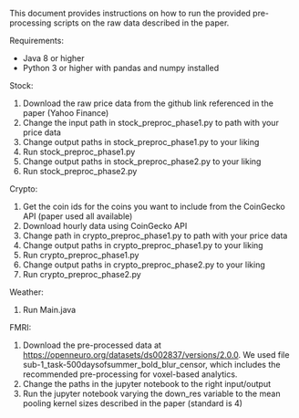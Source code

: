 This document provides instructions on how to run the provided pre-processing scripts on the raw data described in the paper.

Requirements:
- Java 8 or higher
- Python 3 or higher with pandas and numpy installed


Stock:
1. Download the raw price data from the github link referenced in the paper (Yahoo Finance)
2. Change the input path in stock_preproc_phase1.py to path with your price data
3. Change output paths in stock_preproc_phase1.py to your liking
4. Run stock_preproc_phase1.py 
5. Change output paths in stock_preproc_phase2.py to your liking
6. Run stock_preproc_phase2.py 

Crypto:
1. Get the coin ids for the coins you want to include from the CoinGecko API (paper used all available)
2. Download hourly data using CoinGecko API
3. Change path in crypto_preproc_phase1.py to path with your price data
4. Change output paths in crypto_preproc_phase1.py to your liking
5. Run crypto_preproc_phase1.py
6. Change output paths in crypto_preproc_phase2.py to your liking
7. Run crypto_preproc_phase2.py

Weather:
1. Run Main.java

FMRI:
1. Download the pre-processed data at https://openneuro.org/datasets/ds002837/versions/2.0.0. We used file sub-1_task-500daysofsummer_bold_blur_censor, which  includes the recommended pre-processing for voxel-based analytics.
2. Change the paths in the jupyter notebook to the right input/output
3. Run the jupyter notebook varying the down_res variable to the mean pooling kernel sizes described in the paper (standard is 4)

